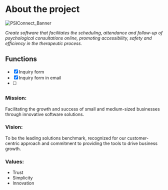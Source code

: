 # About the project

![PSIConnect_Banner](https://github.com/PedroEwen/Projeto_CashFex/assets/116721969/1904f206-4baa-48cb-9b11-a15f6322e149)

<i>Create software that facilitates the scheduling, attendance and follow-up of psychological consultations online, promoting accessibility, safety and efficiency in the therapeutic process.</i>
## Functions
- [x] Inquiry form
- [x] Inquiry form in email
- [ ]  
##
### Mission:
   Facilitating the growth and success of small and medium-sized businesses through innovative software solutions.
### Vision:
   To be the leading solutions benchmark, recognized for our customer-centric approach and commitment to providing the tools to drive business growth.
### Values:
- Trust
- Simplicity
- Innovation
